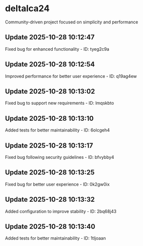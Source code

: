 # deltalca24
Community-driven project focused on simplicity and performance

## Update 2025-10-28 10:12:47
Fixed bug for enhanced functionality - ID: tyeg2c9a


## Update 2025-10-28 10:12:54
Improved performance for better user experience - ID: q19ag4ew


## Update 2025-10-28 10:13:02
Fixed bug to support new requirements - ID: lmqskbto


## Update 2025-10-28 10:13:10
Added tests for better maintainability - ID: 6olcgeh4


## Update 2025-10-28 10:13:17
Fixed bug following security guidelines - ID: bfvybby4


## Update 2025-10-28 10:13:25
Fixed bug for better user experience - ID: 0k2gw0ix


## Update 2025-10-28 10:13:32
Added configuration to improve stability - ID: 2bq68j43


## Update 2025-10-28 10:13:40
Added tests for better maintainability - ID: 1tljoaan

